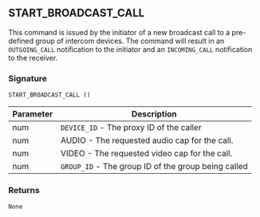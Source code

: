 ## START\_BROADCAST\_CALL

This command is issued by the initiator of a new broadcast call to a pre-defined group of intercom devices.  The command will result in an `OUTGOING_CALL` notification to the initiator and an `INCOMING_CALL` notification to the receiver.  


### Signature

`START_BROADCAST_CALL ()`


| Parameter | Description |
| --- | --- |
| num | `DEVICE_ID` - The proxy ID of the caller |
| num | AUDIO - The requested audio cap for the call. |
| num | VIDEO - The requested video cap for the call. |
| num|  `GROUP_ID` - The group ID of the group being called |


### Returns

`None`
